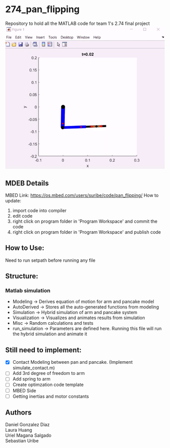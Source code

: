 # 274_pan_flipping
Repository to hold all the MATLAB code for team 1's 2.74 final project  
![alt text](https://github.com/Daniel-GD/274_pan_flipping/blob/main/Presentation_Visuals/0.gif "Logo Title Text 1")
## MDEB Details ##
MBED Link: https://os.mbed.com/users/suribe/code/pan_flipping/
How to update:
1. import code into compiler
2. edit code
3. right click on program folder in 'Program Workspace' and commit the code
4. right click on program folder in 'Program Workspace' and publish code

## How to Use: ##
Need to run setpath before running any file

## Structure: ##
### Matlab simulation ###
* Modeling -> Derives equation of motion for arm and pancake model
* AutoDerived -> Stores all the auto-generated functions from modeling
* Simulation -> Hybrid simulation of arm and pancake system
* Visualization -> Visualizes and animates results from simulation
* Misc -> Random calculations and tests
* run_simulation -> Parameters are defined here. Running this file will run the hybrid simulation and animate it

## Still need to implement: ##
- [X] Contact Modeling between pan and pancake. (Implement simulate_contact.m)
- [ ] Add 3rd degree of freedom to arm 
- [ ] Add spring to arm
- [ ] Create optimzation code template
- [ ] MBED Side
- [ ] Getting inertias and motor constants

 ## Authors ##
 Daniel Gonzalez Diaz  
 Laura Huang  
 Uriel Magana Salgado  
 Sebastian Uribe  
